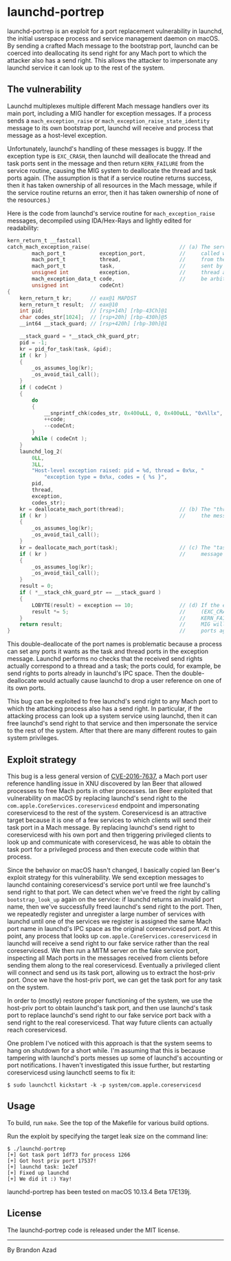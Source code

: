 # launchd-portrep

<!-- Brandon Azad -->

launchd-portrep is an exploit for a port replacement vulnerability in launchd, the initial
userspace process and service management daemon on macOS. By sending a crafted Mach message to the
bootstrap port, launchd can be coerced into deallocating its send right for any Mach port to which
the attacker also has a send right. This allows the attacker to impersonate any launchd service it
can look up to the rest of the system.


## The vulnerability

Launchd multiplexes multiple different Mach message handlers over its main port, including a MIG
handler for exception messages. If a process sends a `mach_exception_raise` or
`mach_exception_raise_state_identity` message to its own bootstrap port, launchd will receive and
process that message as a host-level exception.

Unfortunately, launchd's handling of these messages is buggy. If the exception type is `EXC_CRASH`,
then launchd will deallocate the thread and task ports sent in the message and then return
`KERN_FAILURE` from the service routine, causing the MIG system to deallocate the thread and task
ports again. (The assumption is that if a service routine returns success, then it has taken
ownership of all resources in the Mach message, while if the service routine returns an error, then
it has taken ownership of none of the resources.)

Here is the code from launchd's service routine for `mach_exception_raise` messages, decompiled
using IDA/Hex-Rays and lightly edited for readability:

```c
kern_return_t __fastcall
catch_mach_exception_raise(                             // (a) The service routine is
        mach_port_t           exception_port,           //     called with values directly
        mach_port_t           thread,                   //     from the Mach message
        mach_port_t           task,                     //     sent by the client. The
        unsigned int          exception,                //     thread and task ports could
        mach_exception_data_t code,                     //     be arbitrary send rights.
        unsigned int          codeCnt)
{
    kern_return_t kr;      // eax@1 MAPDST
    kern_return_t result;  // eax@10
    int pid;               // [rsp+14h] [rbp-43Ch]@1
    char codes_str[1024];  // [rsp+20h] [rbp-430h]@5
    __int64 __stack_guard; // [rsp+420h] [rbp-30h]@1

    __stack_guard = *__stack_chk_guard_ptr;
    pid = -1;
    kr = pid_for_task(task, &pid);
    if ( kr )
    {
        _os_assumes_log(kr);
        _os_avoid_tail_call();
    }
    if ( codeCnt )
    {
        do
        {
            __snprintf_chk(codes_str, 0x400uLL, 0, 0x400uLL, "0x%llx", *code);
            ++code;
            --codeCnt;
        }
        while ( codeCnt );
    }
    launchd_log_2(
        0LL,
        3LL,
        "Host-level exception raised: pid = %d, thread = 0x%x, "
            "exception type = 0x%x, codes = { %s }",
        pid,
        thread,
        exception,
        codes_str);
    kr = deallocate_mach_port(thread);                  // (b) The "thread" port sent in
    if ( kr )                                           //     the message is deallocated.
    {
        _os_assumes_log(kr);
        _os_avoid_tail_call();
    }
    kr = deallocate_mach_port(task);                    // (c) The "task" port sent in the
    if ( kr )                                           //     message is deallocated.
    {
        _os_assumes_log(kr);
        _os_avoid_tail_call();
    }
    result = 0;
    if ( *__stack_chk_guard_ptr == __stack_guard )
    {
        LOBYTE(result) = exception == 10;               // (d) If the exception type is 10
        result *= 5;                                    //     (EXC_CRASH), then an error
    }                                                   //     KERN_FAILURE is returned.
    return result;                                      //     MIG will deallocate the
}                                                       //     ports again.
```

This double-deallocate of the port names is problematic because a process can set any ports it
wants as the task and thread ports in the exception message. Launchd performs no checks that the
received send rights actually correspond to a thread and a task; the ports could, for example, be
send rights to ports already in launchd's IPC space. Then the double-deallocate would actually
cause launchd to drop a user reference on one of its own ports.

This bug can be exploited to free launchd's send right to any Mach port to which the attacking
process also has a send right. In particular, if the attacking process can look up a system service
using launchd, then it can free launchd's send right to that service and then impersonate the
service to the rest of the system. After that there are many different routes to gain system
privileges.


## Exploit strategy

This bug is a less general version of [CVE-2016-7637], a Mach port user reference handling issue in
XNU discovered by Ian Beer that allowed processes to free Mach ports in other processes. Ian Beer
exploited that vulnerability on macOS by replacing launchd's send right to the
`com.apple.CoreServices.coreservicesd` endpoint and impersonating coreservicesd to the rest of the
system. Coreservicesd is an attractive target because it is one of a few services to which clients
will send their task port in a Mach message. By replacing launchd's send right to coreservicesd
with his own port and then triggering privileged clients to look up and communicate with
coreservicesd, he was able to obtain the task port for a privileged process and then execute code
within that process.

[CVE-2016-7637]: https://bugs.chromium.org/p/project-zero/issues/detail?id=959

Since the behavior on macOS hasn't changed, I basically copied Ian Beer's exploit strategy for this
vulnerability. We send exception messages to launchd containing coreservicesd's service port until
we free launchd's send right to that port. We can detect when we've freed the right by calling
`bootstrap_look_up` again on the service: if launchd returns an invalid port name, then we've
successfully freed launchd's send right to the port. Then, we repeatedly register and unregister a
large number of services with launchd until one of the services we register is assigned the same
Mach port name in launchd's IPC space as the original coreservicesd port. At this point, any
process that looks up `com.apple.CoreServices.coreservicesd` in launchd will receive a send right
to our fake service rather than the real coreservicesd. We then run a MITM server on the fake
service port, inspecting all Mach ports in the messages received from clients before sending them
along to the real coreservicesd. Eventually a privileged client will connect and send us its task
port, allowing us to extract the host-priv port. Once we have the host-priv port, we can get the
task port for any task on the system.

In order to (mostly) restore proper functioning of the system, we use the host-priv port to obtain
launchd's task port, and then use launchd's task port to replace launchd's send right to our fake
service port back with a send right to the real coreservicesd. That way future clients can actually
reach coreservicesd.

One problem I've noticed with this approach is that the system seems to hang on shutdown for a
short while. I'm assuming that this is because tampering with launchd's ports messes up some of
launchd's accounting or port notifications. I haven't investigated this issue further, but
restarting coreservicesd using launchctl seems to fix it:

	$ sudo launchctl kickstart -k -p system/com.apple.coreservicesd


## Usage

To build, run `make`. See the top of the Makefile for various build options.

Run the exploit by specifying the target leak size on the command line:

	$ ./launchd-portrep
	[+] Got task port 1df73 for process 1266
	[+] Got host priv port 17537!
	[+] launchd task: 1e2ef
	[+] Fixed up launchd
	[+] We did it :) Yay!

launchd-portrep has been tested on macOS 10.13.4 Beta 17E139j.


## License

The launchd-portrep code is released under the MIT license.


---------------------------------------------------------------------------------------------------

By Brandon Azad
